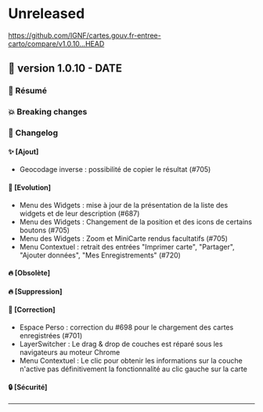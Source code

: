 # Unreleased

<https://github.com/IGNF/cartes.gouv.fr-entree-carto/compare/v1.0.10...HEAD>

## 🔖 version 1.0.10 - __DATE__

### 🎉 Résumé

### 💥 Breaking changes

### 📖 Changelog

#### ✨ [Ajout]

  - Geocodage inverse : possibilité de copier le résultat (#705)

#### 🔨 [Evolution]

  - Menu des Widgets : mise à jour de la présentation de la liste des widgets et de leur description (#687)
  - Menu des Widgets : Changement de la position et des icons de certains boutons (#705)
  - Menu des Widgets : Zoom et MiniCarte rendus facultatifs (#705)
  - Menu Contextuel : retrait des entrées "Imprimer carte", "Partager", "Ajouter données", "Mes Enregistrements" (#720)

#### 🔥 [Obsolète]

#### 🔥 [Suppression]

#### 🐛 [Correction]

  - Espace Perso : correction du #698 pour le chargement des cartes enregistrées (#701)
  - LayerSwitcher : Le drag & drop de couches est réparé sous les navigateurs au moteur Chrome
  - Menu Contextuel : Le clic pour obtenir les informations sur la couche n'active pas définitivement la fonctionnalité au clic gauche sur la carte 

#### 🔒 [Sécurité]

---
